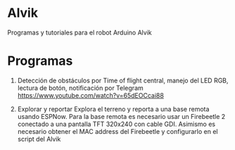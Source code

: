 # Alvik
Programas y tutoriales para el robot Arduino Alvik

# Programas

1. Detección de obstáculos por Time of flight central, manejo del LED RGB, lectura de botón, notificación por Telegram
https://www.youtube.com/watch?v=65dEOCcai88

2. Explorar y reportar
Explora el terreno y reporta a una base remota usando ESPNow. Para la base remota es necesario usar un Firebeetle 2 conectado a una pantalla TFT 320x240 con cable GDI. Asimismo es necesario obtener el MAC address del Firebeetle y configurarlo en el script del Alvik

